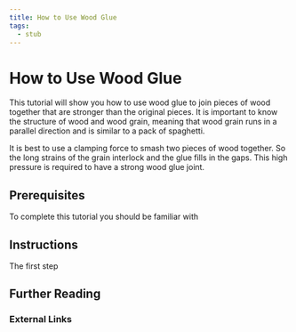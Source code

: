 ```yaml
---
title: How to Use Wood Glue
tags:
  - stub
---
```


# How to Use Wood Glue

This tutorial will show you how to use wood glue to join pieces of wood together that are stronger than the original pieces. It is important to know the structure of wood and wood grain, meaning that wood grain runs in a parallel direction and is similar to a pack of spaghetti.

It is best to use a clamping force to smash two pieces of wood together. So the long strains of the grain interlock and the glue fills in the gaps. This high pressure is required to have a strong wood glue joint.

## Prerequisites

To complete this tutorial you should be familiar with

## Instructions

The first step

## Further Reading

### External Links
